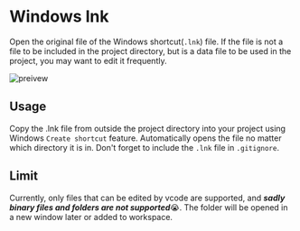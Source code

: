 # Windows lnk
Open the original file of the Windows shortcut(`.lnk`) file. If the file is not a file to be included in the project directory, but is a data file to be used in the project, you may want to edit it frequently. 

![preivew](https://raw.githubusercontent.com/lowfront/vscode-windows-lnk/master/preview.png)

## Usage
Copy the .lnk file from outside the project directory into your project using Windows `Create shortcut` feature. Automatically opens the file no matter which directory it is in. Don't forget to include the `.lnk` file in `.gitignore`.

## Limit
Currently, only files that can be edited by vcode are supported, and ***sadly binary files and folders are not supported***😭. The folder will be opened in a new window later or added to workspace.